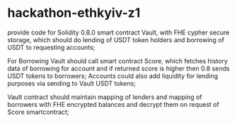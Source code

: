 # hackathon-ethkyiv-z1
provide code for Solidity 0.8.0 smart contract Vault, with FHE cypher secure storage, which should do lending of USDT token holders and borrowing of USDT to requesting accounts; 

For Borrowing Vault should call smart contract Score, which fetches history data of borrowing for account and if returned score is higher then 0.8 sends USDT tokens to borrowers; Accounts could also add liquidity for lending purposes via sending to Vault USDT tokens; 

Vault contract should maintain mapping of lenders and mapping of borrowers with FHE encrypted balances and decrypt them on request of Score smartcontract;

